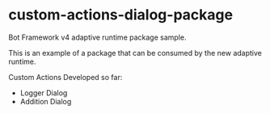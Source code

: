 # custom-actions-dialog-package 

Bot Framework v4 adaptive runtime package sample.

This is an example of a package that can be consumed by the new adaptive runtime.

Custom Actions Developed so far:
- Logger Dialog 
- Addition Dialog